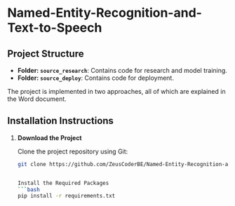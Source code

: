 # Named-Entity-Recognition-and-Text-to-Speech

## Project Structure

- **Folder: `source_research`**: Contains code for research and model training.
- **Folder: `source_deploy`**: Contains code for deployment.

The project is implemented in two approaches, all of which are explained in the Word document.

## Installation Instructions

1. **Download the Project**

   Clone the project repository using Git:

   ```bash
   git clone https://github.com/ZeusCoderBE/Named-Entity-Recognition-and-Text-to-Speech.git

   
   Install the Required Packages
   ```bash
   pip install -r requirements.txt

